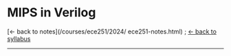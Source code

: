 # MIPS in Verilog

[<- back to notes](/courses/ece251/2024/
ece251-notes.html) ; 
[<- back to syllabus](/courses/ece251/2024/ece251-syllabus-spring-2024.html)

---
